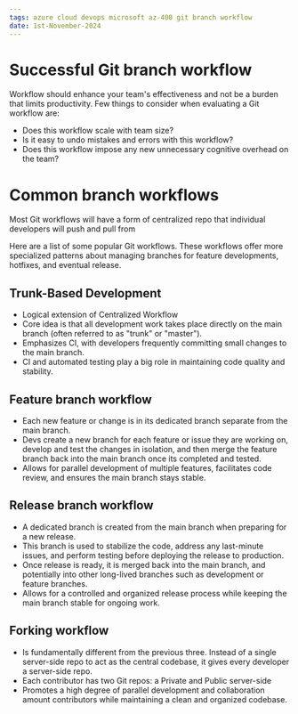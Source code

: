 ```yaml
---
tags: azure cloud devops microsoft az-400 git branch workflow
date: 1st-November-2024
---
```


# Successful Git branch workflow

Workflow should enhance your team's effectiveness and not be a burden that limits productivity. Few things to consider when evaluating a Git workflow are:
- Does this workflow scale with team size?
- Is it easy to undo mistakes and errors with this workflow?
- Does this workflow impose any new unnecessary cognitive overhead on the team?

# Common branch workflows

Most Git workflows will have a form of centralized repo that individual developers will push and pull from

Here are a list of some popular Git workflows.  These workflows offer more specialized patterns about managing branches for feature developments, hotfixes, and eventual release.

## Trunk-Based Development

- Logical extension of Centralized Workflow
- Core idea is that all development work takes place directly on the main branch (often referred to as "trunk" or "master").
- Emphasizes CI, with developers frequently committing small changes to the main branch.
- CI and automated testing play a big role in maintaining code quality and stability.

## Feature branch workflow

- Each new feature or change is in its dedicated branch separate from the main branch.
- Devs create a new branch for each feature or issue they are working on, develop and test the changes in isolation, and then merge the feature branch back into the main branch once its completed and tested.
- Allows for parallel development of multiple features, facilitates code review, and ensures the main branch stays stable.

## Release branch workflow

- A dedicated branch is created from the main branch when preparing for a new release.
- This branch is used to stabilize the code, address any last-minute issues, and perform testing before deploying the release to production.
- Once release is ready, it is merged back into the main branch, and potentially into other long-lived branches such as development or feature branches.
- Allows for a controlled and organized release process while keeping the main branch stable for ongoing work.

## Forking workflow

- Is fundamentally different from the previous three.  Instead of a single server-side repo to act as the central codebase, it gives every developer a server-side repo.
- Each contributor has two Git repos: a Private and Public server-side
- Promotes a high degree of parallel development and collaboration amount contributors while maintaining a clean and organized codebase.